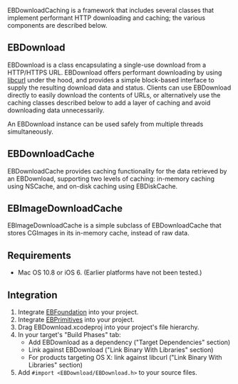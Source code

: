 EBDownloadCaching is a framework that includes several classes that implement performant HTTP downloading and caching; the various components are described below.

## EBDownload

EBDownload is a class encapsulating a single-use download from a HTTP/HTTPS URL. EBDownload offers performant downloading by using [libcurl](http://curl.haxx.se) under the hood, and provides a simple block-based interface to supply the resulting download data and status. Clients can use EBDownload directly to easily download the contents of URLs, or alternatively use the caching classes described below to add a layer of caching and avoid downloading data unnecessarily.

An EBDownload instance can be used safely from multiple threads simultaneously.

## EBDownloadCache

EBDownloadCache provides caching functionality for the data retrieved by an EBDownload, supporting two levels of caching: in-memory caching using NSCache, and on-disk caching using EBDiskCache.

## EBImageDownloadCache

EBImageDownloadCache is a simple subclass of EBDownloadCache that stores CGImages in its in-memory cache, instead of raw data.

## Requirements

- Mac OS 10.8 or iOS 6. (Earlier platforms have not been tested.)

## Integration

1. Integrate [EBFoundation](https://github.com/davekeck/EBFoundation) into your project.
2. Integrate [EBPrimitives](https://github.com/davekeck/EBPrimitives) into your project.
3. Drag EBDownload.xcodeproj into your project's file hierarchy.
4. In your target's "Build Phases" tab:
    * Add EBDownload as a dependency ("Target Dependencies" section)
    * Link against EBDownload ("Link Binary With Libraries" section)
    * For products targeting OS X: link against libcurl ("Link Binary With Libraries" section)
5. Add `#import <EBDownload/EBDownload.h>` to your source files.